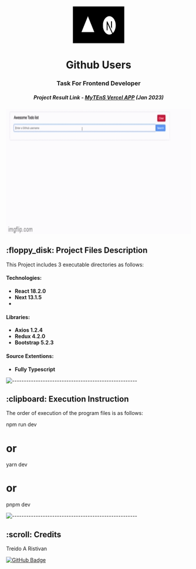 <p align="center"> 
  <img src="/public/vercelnext.png" alt="Logo.png" width="140px" height="100px">
</p>
<h1 align="center"> Github Users </h1>
<h3 align="center"> Task For Frontend Developer </h3>
<h5 align="center"> Project Result Link - <a href="https://mytens-frontend-dev.vercel.app/">MyTEnS Vercel APP</a> (Jan 2023) </h5>

<p align="center"> 
<img src="/public/result.gif" alt="Animated gif" height="340px">
</p>

<h2> :floppy_disk: Project Files Description</h2>

<p>This Project includes 3 executable directories as follows:</p>
<h4>Technologies:</h4>
<ul>
  <li><b>React 18.2.0</b></li>
  <li><b>Next 13.1.5</b></li>
  <li><b></b></li>
</ul>

<h4>Libraries:</h4>
<ul>
  <li><b>Axios 1.2.4</b></li>
  <li><b>Redux 4.2.0</b></li>
  <li><b>Bootstrap 5.2.3</b></li>
</ul>

<h4>Source Extentions:</h4>
<ul>
 <li><b>Fully Typescript</b></li>
</ul>

![-----------------------------------------------------](https://raw.githubusercontent.com/andreasbm/readme/master/assets/lines/rainbow.png)

<h2> :clipboard: Execution Instruction</h2>
<p>The order of execution of the program files is as follows:</p>

npm run dev
# or
yarn dev
# or
pnpm dev

![-----------------------------------------------------](https://raw.githubusercontent.com/andreasbm/readme/master/assets/lines/rainbow.png)


<!-- CREDITS -->
<h2 id="credits"> :scroll: Credits</h2>

Treido A Ristivan

[![GitHub Badge](https://img.shields.io/badge/GitHub-100000?style=for-the-badge&logo=github&logoColor=white)](https://github.com/hellotrei)